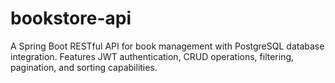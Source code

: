 # bookstore-api
A Spring Boot RESTful API for book management with PostgreSQL database integration. Features JWT authentication, CRUD operations, filtering, pagination, and sorting capabilities.
